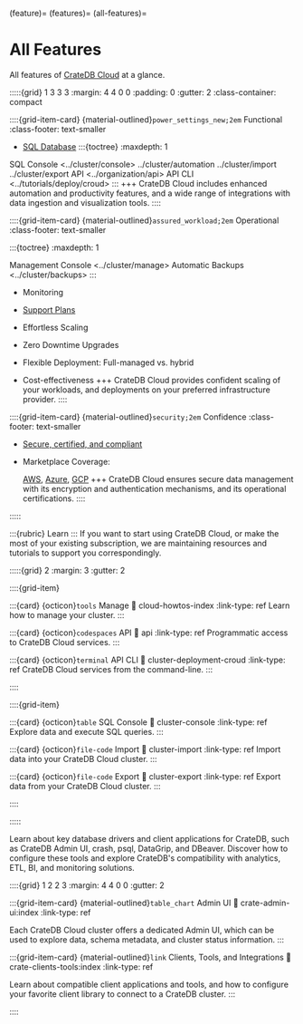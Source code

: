 (feature)=
(features)=
(all-features)=
# All Features

All features of [CrateDB Cloud] at a glance.

:::::{grid} 1 3 3 3
:margin: 4 4 0 0
:padding: 0
:gutter: 2
:class-container: compact

::::{grid-item-card} {material-outlined}`power_settings_new;2em` Functional
:class-footer: text-smaller

- [SQL Database][Database Features]
:::{toctree}
:maxdepth: 1

SQL Console <../cluster/console>
../cluster/automation
../cluster/import
../cluster/export
API <../organization/api>
API CLI <../tutorials/deploy/croud>
:::
+++
CrateDB Cloud includes enhanced automation and productivity features,
and a wide range of integrations with data ingestion and
visualization tools.
::::

::::{grid-item-card} {material-outlined}`assured_workload;2em` Operational
:class-footer: text-smaller

:::{toctree}
:maxdepth: 1

Management Console <../cluster/manage>
Automatic Backups <../cluster/backups>
:::
- Monitoring
- [Support Plans]


- Effortless Scaling
- Zero Downtime Upgrades
- Flexible Deployment: Full-managed vs. hybrid
- Cost-effectiveness
+++
CrateDB Cloud provides confident scaling of your workloads,
and deployments on your preferred infrastructure provider.
::::

::::{grid-item-card} {material-outlined}`security;2em` Confidence
:class-footer: text-smaller

- [Secure, certified, and compliant]
- Marketplace Coverage:

  [AWS][AWS Marketplace], [Azure][Azure Marketplace], [GCP][GCP Marketplace]
+++
CrateDB Cloud ensures secure data management with its encryption and
authentication mechanisms, and its operational certifications.
::::

:::::



:::{rubric} Learn
:::
If you want to start using CrateDB Cloud, or make the most of your
existing subscription, we are maintaining resources and tutorials
to support you correspondingly.


:::::{grid} 2
:margin: 3
:gutter: 2

::::{grid-item}

:::{card} {octicon}`tools` Manage
:link: cloud-howtos-index
:link-type: ref
Learn how to manage your cluster.
:::

:::{card} {octicon}`codespaces` API
:link: api
:link-type: ref
Programmatic access to CrateDB Cloud services.
:::

:::{card} {octicon}`terminal` API CLI
:link: cluster-deployment-croud
:link-type: ref
CrateDB Cloud services from the command-line.
:::

::::

::::{grid-item}

:::{card} {octicon}`table` SQL Console
:link: cluster-console
:link-type: ref
Explore data and execute SQL queries.
:::

:::{card} {octicon}`file-code` Import
:link: cluster-import
:link-type: ref
Import data into your CrateDB Cloud cluster.
:::

:::{card} {octicon}`file-code` Export
:link: cluster-export
:link-type: ref
Export data from your CrateDB Cloud cluster.
:::

::::

:::::


Learn about key database drivers and client applications for CrateDB,
such as CrateDB Admin UI, crash, psql, DataGrip, and DBeaver.
Discover how to configure these tools and explore CrateDB's compatibility
with analytics, ETL, BI, and monitoring solutions.


::::{grid} 1 2 2 3
:margin: 4 4 0 0
:gutter: 2


:::{grid-item-card} {material-outlined}`table_chart` Admin UI
:link: crate-admin-ui:index
:link-type: ref

Each CrateDB Cloud cluster offers a dedicated Admin UI, which can be used to explore
data, schema metadata, and cluster status information.
:::

:::{grid-item-card} {material-outlined}`link` Clients, Tools, and Integrations
:link: crate-clients-tools:index
:link-type: ref

Learn about compatible client applications and tools, and how to configure
your favorite client library to connect to a CrateDB cluster.
:::

::::


[Auditing]: https://cratedb.com/product/features/auditing
[AWS Marketplace]: https://aws.amazon.com/marketplace/pp/prodview-l7rqf2xpeaubk
[Azure Marketplace]: https://azuremarketplace.microsoft.com/en-us/marketplace/apps/crate.cratedbcloud?tab=overview
[CCPA]: https://leginfo.legislature.ca.gov/faces/codes_displaySection.xhtml?lawCode=CIV&sectionNum=1798.140.
[CrateDB Cloud]: https://cratedb.com/product/cloud
[Database Features]: https://cratedb.com/docs/guide/feature/
[Encryption]: https://cratedb.com/product/features/data-encryption
[GCP Marketplace]: https://console.cloud.google.com/marketplace/product/cratedb-public/cratedb-gcp
[GDPR]: https://gdpr-info.eu/
[HIPAA]: https://www.cdc.gov/phlp/php/resources/health-insurance-portability-and-accountability-act-of-1996-hipaa.html?CDC_AAref_Val=https://www.cdc.gov/phlp/publications/topic/hipaa.html
[ISO 27001]: https://cratedb.com/blog/cratedb-elevates-its-security-standards-and-achieves-iso-27001-certification
[RBAC]: https://cratedb.com/product/features/authorization
[secure, certified, and compliant]: https://cratedb.com/contact/security
[SOC 2 Type 2]: https://cratedb.com/blog/soc-2-type-2-compliance 
[Support Plans]: https://cratedb.com/support/support-plans


<!--
Custom styles.
TODO: Possibly upstream to crate-docs-theme.
-->
<style>
.compact ul {
  margin-top: 0;
  margin-bottom: 0;
}
</style>
